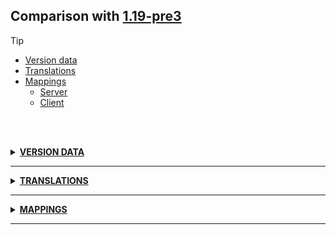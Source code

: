## Comparison with [1.19-pre3](https://github.com/PixiGeko/Minecraft-generated-data/tree/1.19-pre3)

> [!TIP]
> - [Version data](#version-data)
> - [Translations](#translations)
> - [Mappings](#mappings)
>   - [Server](#server-mappings)
>   - [Client](#client-mappings)

<br/><br/>
<details><summary><b><ins>VERSION DATA</ins></b><a name="version-data"></a></summary>
<br/>
<table><tr><th></th><th align="left">1.19-pre3</th><th>1.19-pre4</th></tr><tr><td>World version</td><td><pre>3100</pre></td><td><pre>3101</pre></td></tr><tr><td>Protocol version</td><td><pre>1073741911</pre></td><td><pre>1073741912</pre></td></tr></table>
</details>
<hr/>
<details><summary><b><ins>TRANSLATIONS</ins></b><a name="translations"></a></summary>
<br/>
<details>
<summary>
Keys
</summary>

```diff
+ multiplayer.disconnect.out_of_order_chat: Out-of-order chat packet received. Did your system time change?
```

</details>
</details>
<hr/>
<details><summary><b><ins>MAPPINGS</ins></b><a name="mappings"></a></summary>
<br/>
<h2>Server<a name="server-mappings"></a></h2>
<details>
<summary>
Changes
</summary>

```
XXX.level.chunk.PalettedContainer$Data +1M
```

</details>
<details>
<summary>
net.minecraft.world.level.chunk.PalettedContainer$Data
</summary>

```diff
- PalettedContainer$Data copy()
```

</details>
<h2>Client<a name="client-mappings"></a></h2>
<details>
<summary>
Changes
</summary>

```
XXX.screens.inventory.AbstractContainerScreen +1M
```
```
XXX.minecraft.nbt.StringTag +1P
```
```
XXX.level.chunk.PalettedContainer$Data +1M
```

</details>
<details>
<summary>
net.minecraft.client.gui.screens.inventory.AbstractContainerScreen
</summary>

```diff
- void clearDraggingState()
```

</details>
<details>
<summary>
net.minecraft.world.level.chunk.PalettedContainer$Data
</summary>

```diff
- PalettedContainer$Data copy()
```

</details>
</details>
<hr/>
